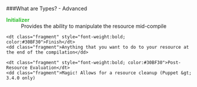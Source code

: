 ###What are Types? - Advanced
<div class="text_body">
  <dl>
    <dt class="fragment" style="font-weight:bold; color:#30BF30">Initializer</dt>
    <dd class="fragment">Provides the ability to manipulate the resource mid-compile</dd>

    <dt class="fragment" style="font-weight:bold; color:#30BF30">Finish</dt>
    <dd class="fragment">Anything that you want to do to your resource at the end of the compilation</dd>

    <dt class="fragment" style="font-weight:bold; color:#30BF30">Post-Resource Evaluation</dt>
    <dd class="fragment">Magic! Allows for a resource cleanup (Puppet &gt; 3.4.0 only)
  </dl>
</div>
